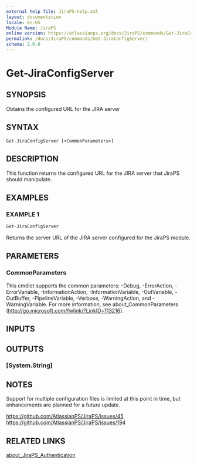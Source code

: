 ```yaml
---
external help file: JiraPS-help.xml
layout: documentation
locale: en-US
Module Name: JiraPS
online version: https://atlassianps.org/docs/JiraPS/commands/Get-JiraConfigServer/
permalink: /docs/JiraPS/commands/Get-JiraConfigServer/
schema: 2.0.0
---
```


# Get-JiraConfigServer

## SYNOPSIS

Obtains the configured URL for the JIRA server

## SYNTAX

```
Get-JiraConfigServer [<CommonParameters>]
```

## DESCRIPTION

This function returns the configured URL for the JIRA server that JiraPS should manipulate.

## EXAMPLES

### EXAMPLE 1

```powershell
Get-JiraConfigServer
```

Returns the server URL of the JIRA server configured for the JiraPS module.

## PARAMETERS

### CommonParameters
This cmdlet supports the common parameters: -Debug, -ErrorAction, -ErrorVariable, -InformationAction, -InformationVariable, -OutVariable, -OutBuffer, -PipelineVariable, -Verbose, -WarningAction, and -WarningVariable. For more information, see about_CommonParameters (http://go.microsoft.com/fwlink/?LinkID=113216).

## INPUTS

## OUTPUTS

### [System.String]

## NOTES

Support for multiple configuration files is limited at this point in time, but enhancements are planned for a future update.

<https://github.com/AtlassianPS/JiraPS/issues/45>
<https://github.com/AtlassianPS/JiraPS/issues/194>

## RELATED LINKS

[about_JiraPS_Authentication](../../about/authentication.html)
